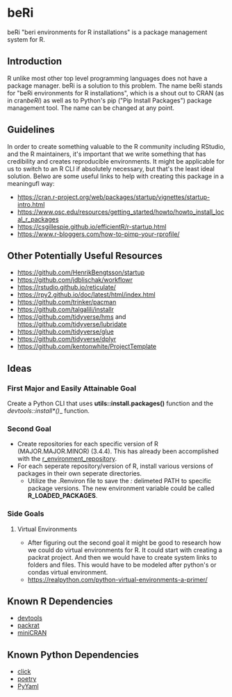 # beRi
beRi "beri environments for R installations" is a package management system for R.


## Introduction

  R unlike most other top level programming languages does not have a package manager.  beRi is a solution to this problem.  The name beRi stands for "beRi environments for R installations", which is a shout out to CRAN (as in cran*beRi*) as well as to Python's pip ("Pip Install Packages") package management tool.  The name can be changed at any point.
  
## Guidelines

  In order to create something valuable to the R community including RStudio, and the R maintainers, it's important that we write something that has credibility and creates reproducible environments.  It might be applicable for us to switch to an R CLI if absolutely necessary, but that's the least ideal solution.  Belwo are some useful links to help with creating this package in a meaningufl way:
  * https://cran.r-project.org/web/packages/startup/vignettes/startup-intro.html
  * https://www.osc.edu/resources/getting_started/howto/howto_install_local_r_packages
  * https://csgillespie.github.io/efficientR/r-startup.html
  * https://www.r-bloggers.com/how-to-pimp-your-rprofile/
  
## Other Potentially Useful Resources

* https://github.com/HenrikBengtsson/startup
* https://github.com/jdblischak/workflowr
* https://rstudio.github.io/reticulate/
* https://rpy2.github.io/doc/latest/html/index.html
* https://github.com/trinker/pacman
* https://github.com/talgalili/installr
* https://github.com/tidyverse/hms and https://github.com/tidyverse/lubridate
* https://github.com/tidyverse/glue
* https://github.com/tidyverse/dplyr
* https://github.com/kentonwhite/ProjectTemplate

  
## Ideas 

### First Major and Easily Attainable Goal

  Create a Python CLI that uses __utils::install.packages()__ function and the __devtools::install_\*()__ function.

### Second Goal

  * Create repositories for each specific version of R (MAJOR.MAJOR.MINOR) (3.4.4).  This has already been accomplished with the [r_environment_repository](https://github.com/bioinformatics-collaborative/r_environments/tree/master/minor_local_libs).
  * For each seperate repository/version of R, install various versions of packages in their own seperate directories.
    * Utilize the .Renviron file to save the *:* delimeted PATH to specific package versions.  The new environment variable could be called __R_LOADED_PACKAGES__.

### Side Goals

1. Virtual Environments

    * After figuring out the second goal it might be good to research how we could do virtual environments for R.  It could start with creating a packrat project.  And then we would have to create system links to folders and files.  This would have to be modeled after python's or condas virtual environment.
    * https://realpython.com/python-virtual-environments-a-primer/

## Known R Dependencies
  * [devtools](https://github.com/r-lib/devtools)
  * [packrat](https://github.com/rstudio/packrat)
  * [miniCRAN](https://github.com/andrie/miniCRAN)

## Known Python Dependencies
  * [click](https://github.com/pallets/click)
  * [poetry](https://github.com/sdispater/poetry)
  * [PyYaml](http://pyyaml.org/wiki/PyYAMLDocumentation)
